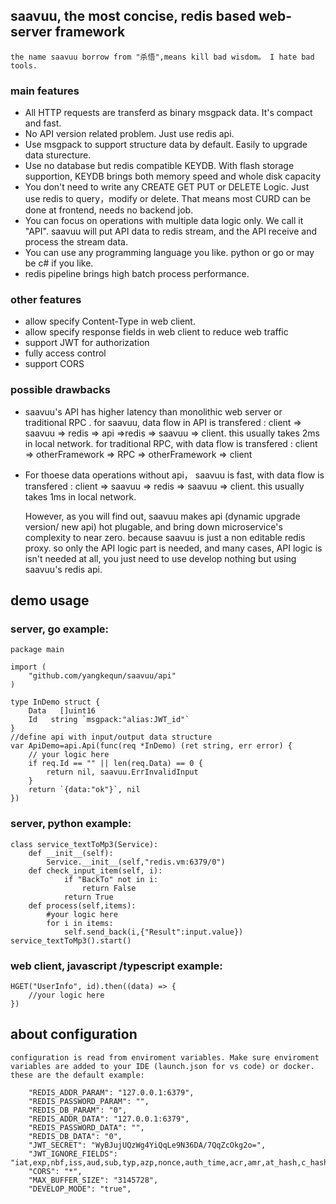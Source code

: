 ## saavuu, the most concise, redis based web-server framework
    the name saavuu borrow from "杀悟",means kill bad wisdom。 I hate bad tools.
### main features
* All HTTP requests are transferd as binary msgpack data. It's compact and fast.
* No API version related problem. Just use redis api.
* Use msgpack to support structure data by default. Easily to upgrade data sturecture.
* Use no database but redis compatible KEYDB. With flash storage supportion, KEYDB brings both memory speed and whole disk capacity
* You don't need to write any CREATE GET PUT or DELETE  Logic. Just use redis to query，modify or delete. That means most CURD can be done at frontend, needs no backend job.
* You can focus on operations with multiple data logic only.  We call it "API".
    saavuu will put API data to redis stream, and the API receive and process the stream data.
* You can use any programming language you like. python or go or may be c# if you like.
* redis pipeline  brings high batch process performance.  
### other features
* allow specify Content-Type in web client.
* allow specify response fields in web client to reduce web traffic
* support JWT for authorization
* fully access control
* support CORS
### possible drawbacks
* saavuu's API has higher latency than monolithic web server or traditional RPC . 
  for saavuu, data flow in API is transfered : 
    client => saavuu => redis => api =>redis => saavuu => client. this usually takes 2ms in local network. 
  for traditional RPC, with data flow is transfered : 
    client => otherFramework => RPC => otherFramework => client
* For thoese data operations without api， saavuu is fast, with data flow is transfered :
    client => saavuu => redis => saavuu => client. this usually takes 1ms in local network.

  However, as you will find out, saavuu makes api (dynamic upgrade version/ new api) hot plugable, and bring down microservice's complexity to near zero. because saavuu is just a non editable redis proxy. so only the  API logic part is needed, and many cases, API logic is isn't needed at all, you just need to use develop nothing but using saavuu's redis api.
  
## demo usage
### server, go example:
```
package main

import (
	"github.com/yangkequn/saavuu/api"
)

type InDemo struct {
	Data   []uint16
	Id   string `msgpack:"alias:JWT_id"`
}
//define api with input/output data structure
var ApiDemo=api.Api(func(req *InDemo) (ret string, err error) {
    // your logic here
    if req.Id == "" || len(req.Data) == 0 {
        return nil, saavuu.ErrInvalidInput
    }
    return `{data:"ok"}`, nil
})
```

### server, python example:
```
class service_textToMp3(Service):
    def __init__(self):
        Service.__init__(self,"redis.vm:6379/0")
    def check_input_item(self, i):
            if "BackTo" not in i:
                return False
            return True
    def process(self,items):
        #your logic here
        for i in items:
            self.send_back(i,{"Result":input.value})
service_textToMp3().start()
```

### web client, javascript /typescript example:
```
HGET("UserInfo", id).then((data) => {
    //your logic here
})
```


## about configuration 
    configuration is read from enviroment variables. Make sure enviroment variables are added to your IDE (launch.json for vs code) or docker. 
    these are the default example:
```
    "REDIS_ADDR_PARAM": "127.0.0.1:6379",
    "REDIS_PASSWORD_PARAM": "",
    "REDIS_DB_PARAM": "0",
    "REDIS_ADDR_DATA": "127.0.0.1:6379",
    "REDIS_PASSWORD_DATA": "",
    "REDIS_DB_DATA": "0",
    "JWT_SECRET": "WyBJujUQzWg4YiQqLe9N36DA/7QqZcOkg2o=",
    "JWT_IGNORE_FIELDS": "iat,exp,nbf,iss,aud,sub,typ,azp,nonce,auth_time,acr,amr,at_hash,c_hash,updated_at,nonce,auth_time,acr,amr,at_hash,c_hash,updated_at",
    "CORS": "*",
    "MAX_BUFFER_SIZE": "3145728",
    "DEVELOP_MODE": "true",
```
